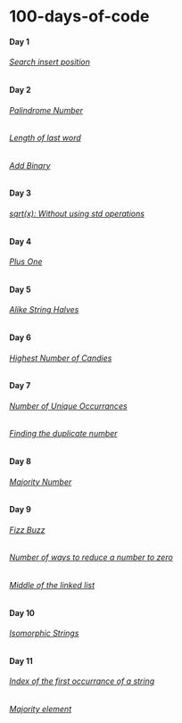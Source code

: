 # 100-days-of-code
#### Day 1 
###### [Search insert position](https://github.com/cupoglee/100-days-of-code/blob/main/Search-Insert-Position%20(Day%201))
#### Day 2 
###### [Palindrome Number](https://github.com/cupoglee/100-days-of-code/blob/main/Palindrome-Number%20(Day%202)) 
###### [Length of last word](https://github.com/cupoglee/100-days-of-code/blob/main/Length-of-the-last-word%20(Day%202))
###### [Add Binary](https://github.com/cupoglee/100-days-of-code/blob/main/Add-Binary%20(Day%202))
#### Day 3
###### [sqrt(x): Without using std operations](https://github.com/cupoglee/100-days-of-code/blob/main/sqrt(x)%20(Day%203))
#### Day 4
###### [Plus One](https://github.com/cupoglee/100-days-of-code/blob/main/Day-4/Plus%20One)
#### Day 5
###### [Alike String Halves](https://github.com/cupoglee/100-days-of-code/blob/main/Day%205/Alike-String-Halves)
#### Day 6
###### [Highest Number of Candies](https://github.com/cupoglee/100-days-of-code/blob/main/Day%206/highest-candies)
#### Day 7
###### [Number of Unique Occurrances](https://github.com/cupoglee/100-days-of-code/blob/main/Day%207/Unique-number-of-occurrances)
###### [Finding the duplicate number](https://github.com/cupoglee/100-days-of-code/blob/main/Day%207/FInding-the-duplicating-number)
#### Day 8
###### [Majority Number](https://github.com/cupoglee/100-days-of-code/blob/main/Day%208/Majority-number)
#### Day 9
###### [Fizz Buzz](https://github.com/cupoglee/100-days-of-code/blob/main/Day%209/Fizz-Buzz)
###### [Number of ways to reduce a number to zero](https://github.com/cupoglee/100-days-of-code/blob/main/Day%209/Number-of-ways-to-reduce-a-number-to-zero)
###### [Middle of the linked list](https://github.com/cupoglee/100-days-of-code/blob/main/Day%209/Middle-of-the-linked-list)
#### Day 10
###### [Isomorphic Strings](https://github.com/cupoglee/100-days-of-code/tree/main/Day%2010)
#### Day 11
###### [Index of the first occurrance of a string](https://github.com/cupoglee/100-days-of-code/tree/main/Day%2011)
###### [Majority element](https://github.com/cupoglee/100-days-of-code/blob/main/Day%2011/lol.py)
